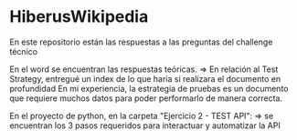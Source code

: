 # HiberusWikipedia
En este repositorio están las respuestas a las preguntas del challenge técnico

En el word se encuentran las respuestas teóricas.
=> En relación al Test Strategy, entregué un index de lo que haría si realizara el documento en profundidad
En mi experiencia, la estrategia de pruebas es un documento que requiere muchos datos para poder performarlo de manera correcta.

En el proyecto de python, en la carpeta "Ejercicio 2 - TEST API":
=> se encuentran los 3 pasos requeridos para interactuar y automatizar la API
